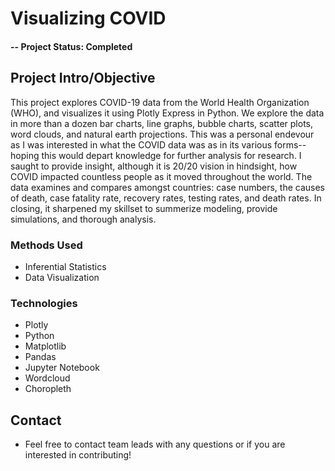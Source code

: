# Visualizing COVID

#### -- Project Status: Completed

## Project Intro/Objective

This project explores COVID-19 data from the World Health Organization (WHO), and visualizes it using Plotly Express in Python. We explore the data in more than a dozen bar charts, line graphs, bubble charts, scatter plots, word clouds, and natural earth projections. This was a personal endevour as I was interested in what the COVID data was as in its various forms--hoping this would depart knowledge for further analysis for research. I saught to provide insight, although it is 20/20 vision in hindsight, how COVID impacted countless people as it moved throughout the world. The data examines and compares amongst countries: case numbers, the causes of death, case fatality rate, recovery rates, testing rates, and death rates. In closing, it sharpened my skillset to summerize modeling, provide simulations, and thorough analysis.

### Methods Used
* Inferential Statistics
* Data Visualization

### Technologies
* Plotly
* Python
* Matplotlib
* Pandas
* Jupyter Notebook 
* Wordcloud
* Choropleth

## Contact
* Feel free to contact team leads with any questions or if you are interested in contributing!
